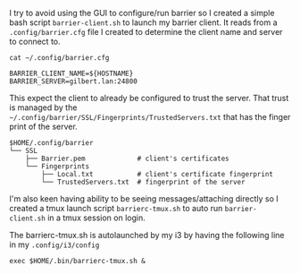 I try to avoid using the GUI to configure/run barrier so I created a simple bash script `barrier-client.sh` to launch my barrier client.  It reads from a `.config/barrier.cfg` file I created to determine the client name and server to connect to.

`cat ~/.config/barrier.cfg`
```
BARRIER_CLIENT_NAME=${HOSTNAME}
BARRIER_SERVER=gilbert.lan:24800
```

This expect the client to already be configured to trust the server.  That trust is managed by the `~/.config/barrier/SSL/Fingerprints/TrustedServers.txt` that has the finger print of the server.

```
$HOME/.config/barrier
└── SSL
    ├── Barrier.pem             # client's certificates
    └── Fingerprints
        ├── Local.txt           # client's certificate fingerprint
        └── TrustedServers.txt  # fingerprint of the server 
 ```

I'm also keen having ability to be seeing messages/attaching directly so I created a tmux launch script `barrierc-tmux.sh` to auto run `barrier-client.sh` in a tmux session on login.  

The barrierc-tmux.sh is autolaunched by my i3 by having the following line in my `.config/i3/config`
```
exec $HOME/.bin/barrierc-tmux.sh &
```